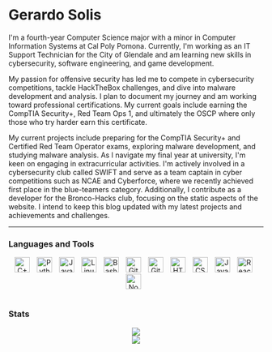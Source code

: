# Gerardo Solis
I'm a fourth-year Computer Science major with a minor in Computer Information Systems at Cal Poly Pomona. Currently, I'm working as an IT Support Technician for the City of Glendale and am learning new skills in cybersecurity, software engineering, and game development.

My passion for offensive security has led me to compete in cybersecurity competitions, tackle HackTheBox challenges, and dive into malware development and analysis. I plan to document my journey and am working toward professional certifications. My current goals include earning the CompTIA Security+, Red Team Ops 1, and ultimately the OSCP where only those who try harder earn this certificate.

My current projects include preparing for the CompTIA Security+ and Certified Red Team Operator exams, exploring malware development, and studying malware analysis. As I navigate my final year at university, I'm keen on engaging in extracurricular activities. I'm actively involved in a cybersecurity club called SWIFT and serve as a team captain in cyber competitions such as NCAE and Cyberforce, where we recently achieved first place in the blue-teamers category. Additionally, I contribute as a developer for the Bronco-Hacks club, focusing on the static aspects of the website. I intend to keep this blog updated with my latest projects and achievements and challenges.

---

### Languages and Tools 
<p align="center">
  <img alt="C++" width="30px" style="padding-right:10px;" src="https://cdn.jsdelivr.net/gh/devicons/devicon/icons/cplusplus/cplusplus-line.svg" />
  <img alt="Python" width="30px" style="padding-right:10px;" src="https://cdn.jsdelivr.net/gh/devicons/devicon/icons/python/python-plain.svg" />
  <img alt="Java" width="30px" style="padding-right:10px;" src="https://cdn.jsdelivr.net/gh/devicons/devicon/icons/java/java-original.svg"/>
  <img alt="Linux" width="30px" style="padding-right:10px;" src="https://cdn.jsdelivr.net/gh/devicons/devicon/icons/linux/linux-original.svg" />
  <img alt="Bash" width="30px" style="padding-right:10px;" src="https://cdn.jsdelivr.net/gh/devicons/devicon/icons/bash/bash-original.svg" />
  <img alt="Git" width="30px" style="padding-right:10px;" src="https://cdn.jsdelivr.net/gh/devicons/devicon/icons/git/git-original.svg" />
  <img alt="GitHub" width="30px" style="padding-right:10px;" src="https://cdn.jsdelivr.net/gh/devicons/devicon/icons/github/github-original.svg" />
  <img alt="HTML" width="30px" style="padding-right:10px;" src="https://cdn.jsdelivr.net/gh/devicons/devicon/icons/html5/html5-plain.svg" />
  <img alt="CSS" width="30px" style="padding-right:10px;" src="https://cdn.jsdelivr.net/gh/devicons/devicon/icons/css3/css3-plain.svg" />
  <img alt="JavaScript" width="30px" style="padding-right:10px;" src="https://cdn.jsdelivr.net/gh/devicons/devicon/icons/javascript/javascript-plain.svg" />
  <img alt="React" width="30px" style="padding-right:10px;" src="https://cdn.jsdelivr.net/gh/devicons/devicon/icons/react/react-original.svg" />
  <img alt="NodeJS" width="30px" style="padding-right:10px;" src="https://cdn.jsdelivr.net/gh/devicons/devicon/icons/nodejs/nodejs-original.svg" />
</p>

#

### Stats
<p align="center">
  <a href="https://github.com/Sol-Gerardo">
    <img src="https://github-readme-stats.vercel.app/api?username=Sol-Gerardo&theme=tokyonight&show_icons=true&hide_border=true&count_private=true" />
  </a>
  </br>
  <a href="https://github.com/Sol-Gerardo">
    <img src="https://github-readme-stats.vercel.app/api/top-langs/?username=Sol-Gerardo&theme=tokyonight&show_icons=true&hide_border=true&layout=compact" />
  </a>
</p>

#

[website]: https://gsoulis.blog

